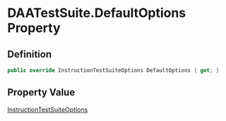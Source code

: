 # DAATestSuite.DefaultOptions Property
## Definition

```c#
public override InstructionTestSuiteOptions DefaultOptions { get; }
```

## Property Value

[InstructionTestSuiteOptions](MrKWatkins.EmulatorTestSuites.Z80.Instruction.InstructionTestSuiteOptions.md)
